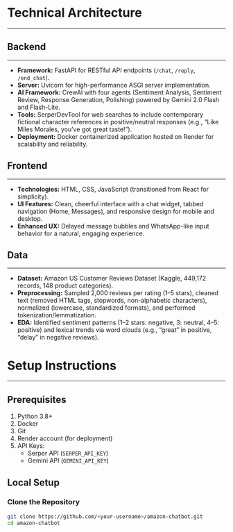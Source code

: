 # Technical Architecture
---

## Backend
---

- **Framework:** FastAPI for RESTful API endpoints (`/chat`, `/reply`, `/end_chat`).
- **Server:** Uvicorn for high-performance ASGI server implementation.
- **AI Framework:** CrewAI with four agents (Sentiment Analysis, Sentiment Review, Response Generation, Polishing) powered by Gemini 2.0 Flash and Flash-Lite.
- **Tools:** SerperDevTool for web searches to include contemporary fictional character references in positive/neutral responses (e.g., “Like Miles Morales, you’ve got great taste!”).
- **Deployment:** Docker containerized application hosted on Render for scalability and reliability.

## Frontend
---

- **Technologies:** HTML, CSS, JavaScript (transitioned from React for simplicity).
- **UI Features:** Clean, cheerful interface with a chat widget, tabbed navigation (Home, Messages), and responsive design for mobile and desktop.
- **Enhanced UX:** Delayed message bubbles and WhatsApp-like input behavior for a natural, engaging experience.

## Data
---

- **Dataset:** Amazon US Customer Reviews Dataset (Kaggle, 449,172 records, 148 product categories).
- **Preprocessing:** Sampled 2,000 reviews per rating (1–5 stars), cleaned text (removed HTML tags, stopwords, non-alphabetic characters), normalized (lowercase, standardized formats), and performed tokenization/lemmatization.
- **EDA:** Identified sentiment patterns (1–2 stars: negative, 3: neutral, 4–5: positive) and lexical trends via word clouds (e.g., “great” in positive, “delay” in negative reviews).

# Setup Instructions
---

## Prerequisites

1. Python 3.8+
2. Docker
3. Git
4. Render account (for deployment)
5. API Keys:
   - Serper API (`SERPER_API_KEY`)
   - Gemini API (`GEMINI_API_KEY`)

## Local Setup

### Clone the Repository
```bash
git clone https://github.com/<your-username>/amazon-chatbot.git
cd amazon-chatbot


